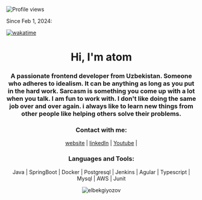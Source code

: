 
![Profile views](https://komarev.com/ghpvc/?username=leminhosdev)
<p align="left">
Since Feb 1, 2024: <br>
 
[![wakatime](https://wakatime.com/badge/user/018d6315-9e1f-43e0-b4a5-8e5e402d8778.svg)](https://wakatime.com/@018d6315-9e1f-43e0-b4a5-8e5e402d8778) <br>
</p>
 
<h1 align="center">Hi, I'm atom</h1>
<h3 align="center">A passionate frontend developer from Uzbekistan. Someone who adheres to idealism. It can be anything as long as you put in the hard work. Sarcasm is something you come up with a lot when you talk. I am fun to work with. I don't like doing the same job over and over again. i always like to learn new things from other people like helping others solve their problems.</h3>



<h3 align="center">Contact with me:</h3>
<p align="center">
<a href="https://lucas-lemos-portfolio.vercel.app/" target="_blank">website</a> |
<a href="https://www.linkedin.com/in/lucas-lemos-b5879625b/" target="_blank">linkedIn</a> | 
<a href="https://www.youtube.com/@Deventusiasta/videos" target="_blank">Youtube</a> |
</p>

<h3 align="center">Languages and Tools:</h3>
<p align="center"> Java | SpringBoot | Docker | Postgresql | Jenkins | Agular | Typescript | Mysql | AWS | Junit </p>

<p align="center"> <img src="https://komarev.com/ghpvc/?username=elbekgiyozov&label=Profile%20views&color=0e75b6&style=flat" alt="elbekgiyozov" /> </p>
